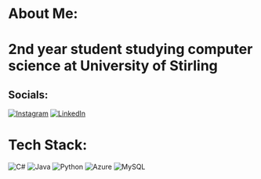 # About Me:
# 2nd year student studying computer science at University of Stirling<br>


## Socials:
[![Instagram](https://img.shields.io/badge/Instagram-%23E4405F.svg?logo=Instagram&logoColor=white)](https://instagram.com/Dylandrf) [![LinkedIn](https://img.shields.io/badge/LinkedIn-%230077B5.svg?logo=linkedin&logoColor=white)](https://www.linkedin.com/in/dylan-fotheringham-519254307/) 

# Tech Stack:
![C#](https://img.shields.io/badge/c%23-%23239120.svg?style=for-the-badge&logo=csharp&logoColor=white) ![Java](https://img.shields.io/badge/java-%23ED8B00.svg?style=for-the-badge&logo=openjdk&logoColor=white) ![Python](https://img.shields.io/badge/python-3670A0?style=for-the-badge&logo=python&logoColor=ffdd54) ![Azure](https://img.shields.io/badge/azure-%230072C6.svg?style=for-the-badge&logo=microsoftazure&logoColor=white) ![MySQL](https://img.shields.io/badge/mysql-4479A1.svg?style=for-the-badge&logo=mysql&logoColor=white)

<!-- Proudly created with GPRM ( https://gprm.itsvg.in ) -->
